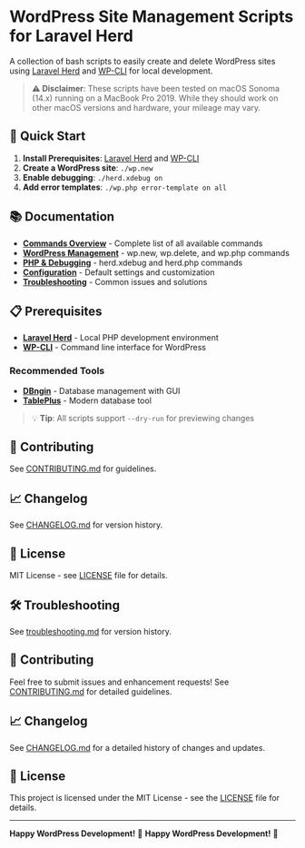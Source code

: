 # WordPress Site Management Scripts for Laravel Herd

A collection of bash scripts to easily create and delete WordPress sites using [Laravel Herd](https://herd.laravel.com/) and [WP-CLI](https://wp-cli.org/) for local development.

> **⚠️ Disclaimer**: These scripts have been tested on macOS Sonoma (14.x) running on a MacBook Pro 2019. While they should work on other macOS versions and hardware, your mileage may vary.

## 🚀 Quick Start

1. **Install Prerequisites**: [Laravel Herd](https://herd.laravel.com/) and [WP-CLI](https://wp-cli.org/)
2. **Create a WordPress site**: `./wp.new`
3. **Enable debugging**: `./herd.xdebug on`
4. **Add error templates**: `./wp.php error-template on all`

## 📚 Documentation

- **[Commands Overview](docs/commands.md)** - Complete list of all available commands
- **[WordPress Management](docs/wordpress.md)** - wp.new, wp.delete, and wp.php commands
- **[PHP & Debugging](docs/php-debugging.md)** - herd.xdebug and herd.php commands  
- **[Configuration](docs/configuration.md)** - Default settings and customization
- **[Troubleshooting](docs/troubleshooting.md)** - Common issues and solutions

## 📋 Prerequisites

- **[Laravel Herd](https://herd.laravel.com/)** - Local PHP development environment
- **[WP-CLI](https://wp-cli.org/)** - Command line interface for WordPress

### Recommended Tools

- **[DBngin](https://dbngin.com/)** - Database management with GUI
- **[TablePlus](https://tableplus.com/)** - Modern database tool

> 💡 **Tip**: All scripts support `--dry-run` for previewing changes

## 🤝 Contributing

See [CONTRIBUTING.md](CONTRIBUTING.md) for guidelines.

## 📈 Changelog

See [CHANGELOG.md](CHANGELOG.md) for version history.

## 📄 License

MIT License - see [LICENSE](LICENSE) file for details.


## 🛠️ Troubleshooting

See [troubleshooting.md](troubleshooting.md) for version history.

## 🤝 Contributing

Feel free to submit issues and enhancement requests! See [CONTRIBUTING.md](CONTRIBUTING.md) for detailed guidelines.

## 📈 Changelog

See [CHANGELOG.md](CHANGELOG.md) for a detailed history of changes and updates.

## 📄 License

This project is licensed under the MIT License - see the [LICENSE](LICENSE) file for details.

---

**Happy WordPress Development!** 🎉
**Happy WordPress Development!** 🎉
